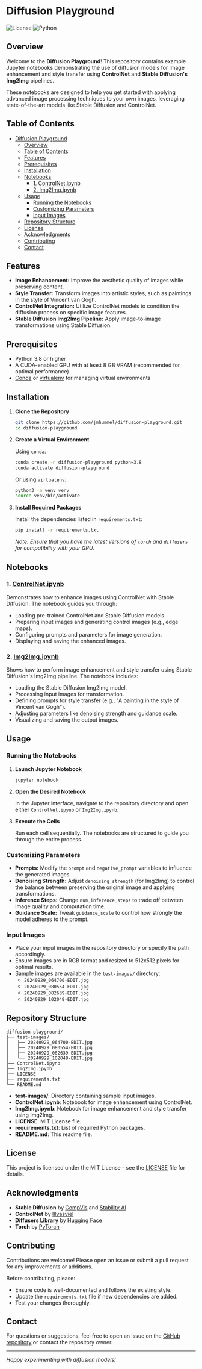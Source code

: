 # Diffusion Playground

![License](https://img.shields.io/badge/License-MIT-blue.svg)
![Python](https://img.shields.io/badge/Python-3.8%2B-green.svg)

## Overview

Welcome to the **Diffusion Playground**! This repository contains example Jupyter notebooks demonstrating the use of diffusion models for image enhancement and style transfer using **ControlNet** and **Stable Diffusion's Img2Img** pipelines.

These notebooks are designed to help you get started with applying advanced image processing techniques to your own images, leveraging state-of-the-art models like Stable Diffusion and ControlNet.

## Table of Contents

- [Diffusion Playground](#diffusion-playground)
    - [Overview](#overview)
    - [Table of Contents](#table-of-contents)
    - [Features](#features)
    - [Prerequisites](#prerequisites)
    - [Installation](#installation)
    - [Notebooks](#notebooks)
        - [1. ControlNet.ipynb](#1-controlnetipynb)
        - [2. Img2Img.ipynb](#2-img2imgipynb)
    - [Usage](#usage)
        - [Running the Notebooks](#running-the-notebooks)
        - [Customizing Parameters](#customizing-parameters)
        - [Input Images](#input-images)
    - [Repository Structure](#repository-structure)
    - [License](#license)
    - [Acknowledgments](#acknowledgments)
    - [Contributing](#contributing)
    - [Contact](#contact)

## Features

- **Image Enhancement:** Improve the aesthetic quality of images while preserving content.
- **Style Transfer:** Transform images into artistic styles, such as paintings in the style of Vincent van Gogh.
- **ControlNet Integration:** Utilize ControlNet models to condition the diffusion process on specific image features.
- **Stable Diffusion Img2Img Pipeline:** Apply image-to-image transformations using Stable Diffusion.

## Prerequisites

- Python 3.8 or higher
- A CUDA-enabled GPU with at least 8 GB VRAM (recommended for optimal performance)
- [Conda](https://docs.conda.io/en/latest/) or [virtualenv](https://virtualenv.pypa.io/en/latest/) for managing virtual environments

## Installation

1. **Clone the Repository**

   ```bash
   git clone https://github.com/jmhummel/diffusion-playground.git
   cd diffusion-playground
   ```

2. **Create a Virtual Environment**

   Using `conda`:

   ```bash
   conda create -n diffusion-playground python=3.8
   conda activate diffusion-playground
   ```

   Or using `virtualenv`:

   ```bash
   python3 -m venv venv
   source venv/bin/activate
   ```

3. **Install Required Packages**

   Install the dependencies listed in `requirements.txt`:

   ```bash
   pip install -r requirements.txt
   ```

   *Note: Ensure that you have the latest versions of `torch` and `diffusers` for compatibility with your GPU.*

## Notebooks

### 1. [ControlNet.ipynb](ControlNet.ipynb)

Demonstrates how to enhance images using ControlNet with Stable Diffusion. The notebook guides you through:

- Loading pre-trained ControlNet and Stable Diffusion models.
- Preparing input images and generating control images (e.g., edge maps).
- Configuring prompts and parameters for image generation.
- Displaying and saving the enhanced images.

### 2. [Img2Img.ipynb](Img2Img.ipynb)

Shows how to perform image enhancement and style transfer using Stable Diffusion's Img2Img pipeline. The notebook includes:

- Loading the Stable Diffusion Img2Img model.
- Processing input images for transformation.
- Defining prompts for style transfer (e.g., "A painting in the style of Vincent van Gogh").
- Adjusting parameters like denoising strength and guidance scale.
- Visualizing and saving the output images.

## Usage

### Running the Notebooks

1. **Launch Jupyter Notebook**

   ```bash
   jupyter notebook
   ```

2. **Open the Desired Notebook**

   In the Jupyter interface, navigate to the repository directory and open either `ControlNet.ipynb` or `Img2Img.ipynb`.

3. **Execute the Cells**

   Run each cell sequentially. The notebooks are structured to guide you through the entire process.

### Customizing Parameters

- **Prompts:** Modify the `prompt` and `negative_prompt` variables to influence the generated images.
- **Denoising Strength:** Adjust `denoising_strength` (for Img2Img) to control the balance between preserving the original image and applying transformations.
- **Inference Steps:** Change `num_inference_steps` to trade off between image quality and computation time.
- **Guidance Scale:** Tweak `guidance_scale` to control how strongly the model adheres to the prompt.

### Input Images

- Place your input images in the repository directory or specify the path accordingly.
- Ensure images are in RGB format and resized to 512x512 pixels for optimal results.
- Sample images are available in the `test-images/` directory:
    - `20240929_064700-EDIT.jpg`
    - `20240929_080554-EDIT.jpg`
    - `20240929_082639-EDIT.jpg`
    - `20240929_102048-EDIT.jpg`

## Repository Structure

```
diffusion-playground/
├── test-images/
│   ├── 20240929_064700-EDIT.jpg
│   ├── 20240929_080554-EDIT.jpg
│   ├── 20240929_082639-EDIT.jpg
│   └── 20240929_102048-EDIT.jpg
├── ControlNet.ipynb
├── Img2Img.ipynb
├── LICENSE
├── requirements.txt
└── README.md
```

- **test-images/**: Directory containing sample input images.
- **ControlNet.ipynb**: Notebook for image enhancement using ControlNet.
- **Img2Img.ipynb**: Notebook for image enhancement and style transfer using Img2Img.
- **LICENSE**: MIT License file.
- **requirements.txt**: List of required Python packages.
- **README.md**: This readme file.

## License

This project is licensed under the MIT License - see the [LICENSE](LICENSE) file for details.

## Acknowledgments

- **Stable Diffusion** by [CompVis](https://github.com/CompVis) and [Stability AI](https://stability.ai/)
- **ControlNet** by [lllyasviel](https://github.com/lllyasviel)
- **Diffusers Library** by [Hugging Face](https://huggingface.co/docs/diffusers/index)
- **Torch** by [PyTorch](https://pytorch.org/)

## Contributing

Contributions are welcome! Please open an issue or submit a pull request for any improvements or additions.

Before contributing, please:

- Ensure code is well-documented and follows the existing style.
- Update the `requirements.txt` file if new dependencies are added.
- Test your changes thoroughly.

## Contact

For questions or suggestions, feel free to open an issue on the [GitHub repository](https://github.com/jmhummel/diffusion-playground) or contact the repository owner.

---

*Happy experimenting with diffusion models!*